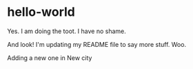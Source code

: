 # hello-world
Yes.  I am doing the toot. I have no shame.

And look!  I'm updating my README file to say more stuff.  Woo.

Adding a new one in New city
